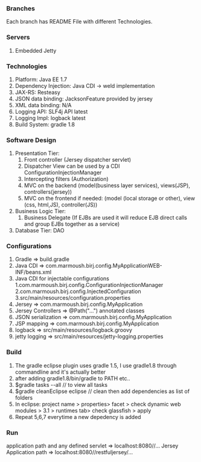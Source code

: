 ### Branches
Each branch has README File with different Technologies.

### Servers
1. Embedded Jetty

### Technologies
1. Platform: Java EE 1.7
2. Dependency Injection: Java CDI -> weld implementation
3. JAX-RS: Resteasy  
4. JSON data binding: JacksonFeature provided by jersey
5. XML data binding: N/A
6. Logging API: SLF4j API latest
7. Logging Impl: logback latest
8. Build System: gradle 1.8 

 
### Software Design
1. Presentation Tier: 
    1. Front controller (Jersey dispatcher servlet)
    2. Dispatcher View can be used by a CDI ConfigurationInjectionManager 
    3. Intercepting filters (Authorization)
    4. MVC on the backend (model(business layer services), views(JSP), controllers(jersey))
    5. MVC on the frontend if needed: (model (local storage or other), view (css, html,JS), controller(JS))
3. Business Logic Tier: 
    1. Business Delegate (If EJBs are used it will reduce EJB direct calls and group EJBs together as a service)
4. Database Tier: DAO


### Configurations

1. Gradle => build.gradle
2. Java CDI => com.marmoush.birj.config.MyApplicationWEB-INF/beans.xml
3. Java CDI for injectable configurations
    1.com.marmoush.birj.config.ConfigurationInjectionManager
    2.com.marmoush.birj.config.InjectedConfiguration
    3.src/main/resources/configuration.properties
3. Jersey => com.marmoush.birj.config.MyApplication
4. Jersey Controllers => @Path("...") annotated classes 
4. JSON serialization => com.marmoush.birj.config.MyApplication
5. JSP mapping => com.marmoush.birj.config.MyApplication
6. logback => src/main/resources/logback.groovy
7. jetty logging => src/main/resources/jetty-logging.properties

### Build

1. The gradle eclipse plugin uses gradle 1.5, 
I use gradle1.8 through commandline and it's actually better 
3. after adding gradle1.8/bin/gradle to PATH etc..
4. $gradle tasks --all  // to view all tasks
5. $gradle cleanEclipse eclipse // clean then add dependencies as list of folders 
6. In eclipse: project name > properties> facet > check dynamic web modules > 3.1 > runtimes tab> check glassfish > apply  
7. Repeat 5,6,7 everytime a new depedency is added
 

### Run

application path and any defined servlet => localhost:8080/<project name>/...
Jersey Application path => localhost:8080/<projectname>/restfuljersey/...
